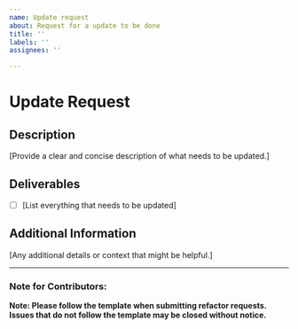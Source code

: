 ```yaml
---
name: Update request
about: Request for a update to be done 
title: ''
labels: ''
assignees: ''

---
```


# Update Request

## Description

[Provide a clear and concise description of what needs to be updated.]

## Deliverables

- [ ] [List everything that needs to be updated]

## Additional Information

[Any additional details or context that might be helpful.]

---

### Note for Contributors:

**Note: Please follow the template when submitting refactor requests. Issues that do not follow the template may be closed without notice.**
